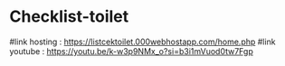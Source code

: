 # Checklist-toilet
#link hosting : https://listcektoilet.000webhostapp.com/home.php
#link youtube : https://youtu.be/k-w3p9NMx_o?si=b3i1mVuod0tw7Fgp
